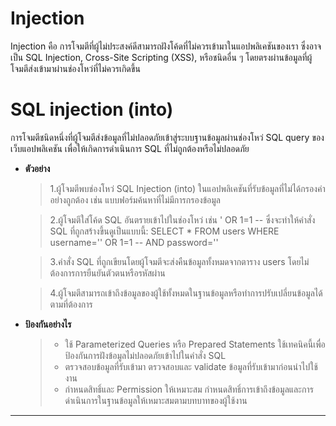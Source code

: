 # Injection

Injection คือ การโจมตีที่ผู้ไม่ประสงค์ดีสามารถฝังโค้ดที่ไม่ควรเข้ามาในแอปพลิเคชันของเรา ซึ่งอาจเป็น SQL Injection, Cross-Site Scripting (XSS), หรือชนิดอื่น ๆ โดยตรงผ่านข้อมูลที่ผู้โจมตีส่งเข้ามาผ่านช่องโหว่ที่ไม่ควรเกิดขึ้น

# SQL injection (into) 

การโจมตีชนิดหนึ่งที่ผู้โจมตีส่งข้อมูลที่ไม่ปลอดภัยเข้าสู่ระบบฐานข้อมูลผ่านช่องโหว่ SQL query ของเว็บแอปพลิเคชัน เพื่อให้เกิดการดำเนินการ SQL ที่ไม่ถูกต้องหรือไม่ปลอดภัย

  - **ตัวอย่าง**
    > 1.ผู้โจมตีพบช่องโหว่ SQL Injection (into) ในแอปพลิเคชันที่รับข้อมูลที่ไม่ได้กรองค่าอย่างถูกต้อง เช่น แบบฟอร์มค้นหาที่ไม่มีการกรองข้อมูล

    > 2.ผู้โจมตีใส่โค้ด SQL อันตรายเข้าไปในช่องโหว่ เช่น ' OR 1=1 -- ซึ่งจะทำให้คำสั่ง SQL ที่ถูกสร้างขึ้นดูเป็นแบบนี้: SELECT * FROM users WHERE username='' OR 1=1 -- AND password=''
    
    > 3.คำสั่ง SQL ที่ถูกเขียนโดยผู้โจมตีจะส่งคืนข้อมูลทั้งหมดจากตาราง users โดยไม่ต้องการการยืนยันตัวตนหรือรหัสผ่าน
    
    > 4.ผู้โจมตีสามารถเข้าถึงข้อมูลของผู้ใช้ทั้งหมดในฐานข้อมูลหรือทำการปรับเปลี่ยนข้อมูลได้ตามที่ต้องการ

  - **ป้องกันอย่างไร**
    > - ใช้ Parameterized Queries หรือ Prepared Statements ใช้เทคนิคนี้เพื่อป้องกันการฝังข้อมูลไม่ปลอดภัยเข้าไปในคำสั่ง SQL
    > - ตรวจสอบข้อมูลที่รับเข้ามา ตรวจสอบและ validate ข้อมูลที่รับเข้ามาก่อนนำไปใช้งาน
    > - กำหนดสิทธิ์และ Permission ให้เหมาะสม กำหนดสิทธิ์การเข้าถึงข้อมูลและการดำเนินการในฐานข้อมูลให้เหมาะสมตามบทบาทของผู้ใช้งาน
    
___
